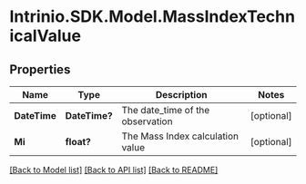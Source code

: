 # Intrinio.SDK.Model.MassIndexTechnicalValue
## Properties

Name | Type | Description | Notes
------------ | ------------- | ------------- | -------------
**DateTime** | **DateTime?** | The date_time of the observation | [optional] 
**Mi** | **float?** | The Mass Index calculation value | [optional] 

[[Back to Model list]](../README.md#documentation-for-models) [[Back to API list]](../README.md#documentation-for-api-endpoints) [[Back to README]](../README.md)

